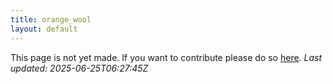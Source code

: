 ```yaml
---
title: orange_wool
layout: default
---
```


This page is not yet made. If you want to contribute please do so [here](https://github.com/CrazyH2/Bigstone/blob/wiki/components/orange_wool.md).
_Last updated: 2025-06-25T06:27:45Z_
